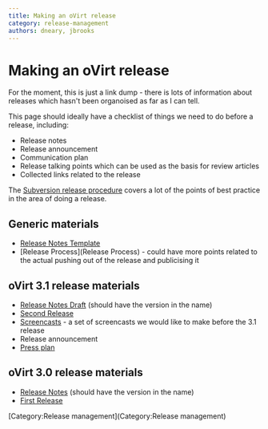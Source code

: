```yaml
---
title: Making an oVirt release
category: release-management
authors: dneary, jbrooks
---
```


# Making an oVirt release

For the moment, this is just a link dump - there is lots of information about releases which hasn't been organoised as far as I can tell.

This page should ideally have a checklist of things we need to do before a release, including:

*   Release notes
*   Release announcement
*   Communication plan
*   Release talking points which can be used as the basis for review articles
*   Collected links related to the release

The [Subversion release procedure](http://svn.apache.org/repos/asf/subversion/branches/scons-build-system/www/release-process.html) covers a lot of the points of best practice in the area of doing a release.

## Generic materials

*   [Release Notes Template](/develop/release-management/process/release-notes-template/)
*   [Release Process](Release Process) - could have more points related to the actual pushing out of the release and publicising it

## oVirt 3.1 release materials

*   [Release Notes Draft](/develop/release-management/releases/3.1/) (should have the version in the name)
*   [Second Release](/develop/release-management/releases/3.1/release-management/)
*   [Screencasts](/community/get-involved/screencasts/) - a set of screencasts we would like to make before the 3.1 release
*   Release announcement
*   [Press plan](/develop/release-management/process/press-plan/)

## oVirt 3.0 release materials

*   [Release Notes](/develop/release-management/releases/3.1/) (should have the version in the name)
*   [First Release](/develop/release-management/releases/3.0/release-management/)

[Category:Release management](Category:Release management)
